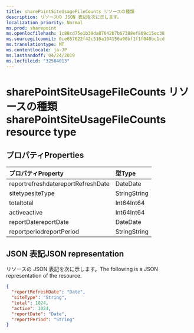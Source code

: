 ```yaml
---
title: sharePointSiteUsageFileCounts リソースの種類
description: リソースの JSON 表記を次に示します。
localization_priority: Normal
ms.prod: sharepoint
ms.openlocfilehash: 1c88cd75e1b38da87042b7b67388ef869c15ec38
ms.sourcegitcommit: 0ce657622f42c510a104156a96bf1f1f040bc1cd
ms.translationtype: MT
ms.contentlocale: ja-JP
ms.lasthandoff: 04/24/2019
ms.locfileid: "32584013"
---
```

# <a name="sharepointsiteusagefilecounts-resource-type"></a><span data-ttu-id="35585-103">sharePointSiteUsageFileCounts リソースの種類</span><span class="sxs-lookup"><span data-stu-id="35585-103">sharePointSiteUsageFileCounts resource type</span></span>

## <a name="properties"></a><span data-ttu-id="35585-104">プロパティ</span><span class="sxs-lookup"><span data-stu-id="35585-104">Properties</span></span>

| <span data-ttu-id="35585-105">プロパティ</span><span class="sxs-lookup"><span data-stu-id="35585-105">Property</span></span>          | <span data-ttu-id="35585-106">型</span><span class="sxs-lookup"><span data-stu-id="35585-106">Type</span></span>   |
| :---------------- | :----- |
| <span data-ttu-id="35585-107">reportrefreshdate</span><span class="sxs-lookup"><span data-stu-id="35585-107">reportRefreshDate</span></span> | <span data-ttu-id="35585-108">Date</span><span class="sxs-lookup"><span data-stu-id="35585-108">Date</span></span>   |
| <span data-ttu-id="35585-109">sitetype</span><span class="sxs-lookup"><span data-stu-id="35585-109">siteType</span></span>          | <span data-ttu-id="35585-110">String</span><span class="sxs-lookup"><span data-stu-id="35585-110">String</span></span> |
| <span data-ttu-id="35585-111">total</span><span class="sxs-lookup"><span data-stu-id="35585-111">total</span></span>             | <span data-ttu-id="35585-112">Int64</span><span class="sxs-lookup"><span data-stu-id="35585-112">Int64</span></span>  |
| <span data-ttu-id="35585-113">active</span><span class="sxs-lookup"><span data-stu-id="35585-113">active</span></span>            | <span data-ttu-id="35585-114">Int64</span><span class="sxs-lookup"><span data-stu-id="35585-114">Int64</span></span>  |
| <span data-ttu-id="35585-115">reportDate</span><span class="sxs-lookup"><span data-stu-id="35585-115">reportDate</span></span>        | <span data-ttu-id="35585-116">Date</span><span class="sxs-lookup"><span data-stu-id="35585-116">Date</span></span>   |
| <span data-ttu-id="35585-117">reportperiod</span><span class="sxs-lookup"><span data-stu-id="35585-117">reportPeriod</span></span>      | <span data-ttu-id="35585-118">String</span><span class="sxs-lookup"><span data-stu-id="35585-118">String</span></span> |

## <a name="json-representation"></a><span data-ttu-id="35585-119">JSON 表記</span><span class="sxs-lookup"><span data-stu-id="35585-119">JSON representation</span></span>

<span data-ttu-id="35585-120">リソースの JSON 表記を次に示します。</span><span class="sxs-lookup"><span data-stu-id="35585-120">The following is a JSON representation of the resource.</span></span>

<!-- {
  "blockType": "resource",
  "@odata.type": "microsoft.graph.sharePointSiteUsageFileCounts"
} -->

```json
{
  "reportRefreshDate": "Date", 
  "siteType": "String", 
  "total": 1024, 
  "active": 1024, 
  "reportDate": "Date", 
  "reportPeriod": "String"
}
```
